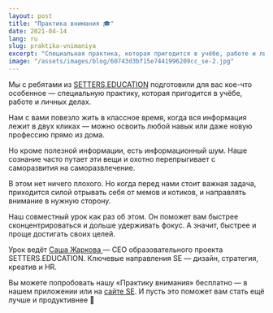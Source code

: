 ```yaml
---
layout: post
title: "Практика внимания 🎓"
date: 2021-04-14
lang: ru
slug: praktika-vnimaniya
excerpt: "Специальная практика, которая пригодится в учёбе, работе и личных делах. Совместно с SETTERS.EDUCATION."
image: "/assets/images/blog/60743d3bf15e7441996209cc_se-2.jpg"
---
```


Мы с ребятами из [SETTERS.EDUCATION](http://setters.education) подготовили для вас кое-что особенное — специальную практику, которая пригодится в учёбе, работе и личных делах.

Нам с вами повезло жить в классное время, когда вся информация лежит в двух кликах — можно освоить любой навык или даже новую профессию прямо из дома.

Но кроме полезной информации, есть информационный шум. Наше сознание часто путает эти вещи и охотно перепрыгивает с саморазвития на саморазвлечение.

В этом нет ничего плохого. Но когда перед нами стоит важная задача, приходится силой отрывать себя от мемов и котиков, и направлять внимание в нужную сторону.

Наш совместный урок как раз об этом. Он поможет вам быстрее сконцентрироваться и дольше удерживать фокус. А значит, быстрее и проще достигать своих целей.

Урок ведёт [Саша Жаркова ](http://instagram.com/sasha_zharkovaa/)— CEO образовательного проекта SETTERS.EDUCATION. Ключевые направления SE — дизайн, стратегия, креатив и HR.

Вы можете попробовать нашу «Практику внимания» бесплатно — в нашем приложении или на [сайте SE](https://setters.education/praktika-vnimaniya). И пусть это поможет вам стать ещё лучше и продуктивнее 🤗